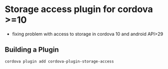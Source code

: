 # Storage access plugin for cordova >=10
- fixing problem with access to storage in cordova 10 and android API>29
## Building a Plugin
```
cordova plugin add cordova-plugin-storage-access
```
